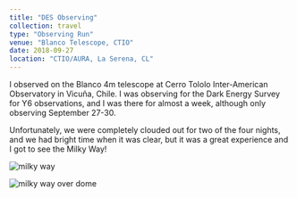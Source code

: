 ```yaml
---
title: "DES Observing"
collection: travel
type: "Observing Run"
venue: "Blanco Telescope, CTIO"
date: 2018-09-27
location: "CTIO/AURA, La Serena, CL"
---
```


I observed on the Blanco 4m telescope at Cerro Tololo Inter-American Observatory in Vicuña, Chile. I was observing for the Dark Energy Survey for Y6 observations, and I was there for almost a week, although only observing September 27-30.

Unfortunately, we were completely clouded out for two of the four nights, and we had bright time when it was clear, but it was a great experience and I got to see the Milky Way!

![milky way](../images/IMG_2136.jpg)

![milky way over dome](../images/IMG_2133.jpg)
